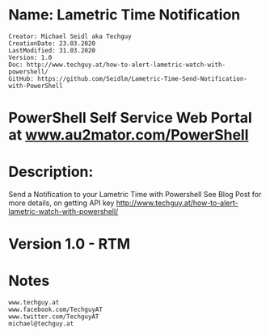 # Name: Lametric Time Notification
    Creator: Michael Seidl aka Techguy
    CreationDate: 23.03.2020
    LastModified: 31.03.2020
    Version: 1.0
    Doc: http://www.techguy.at/how-to-alert-lametric-watch-with-powershell/
    GitHub: https://github.com/Seidlm/Lametric-Time-Send-Notification-with-PowerShell


# PowerShell Self Service Web Portal at www.au2mator.com/PowerShell


# Description: 
Send a Notification to your Lametric Time with Powershell
See Blog Post for more details, on getting API key
http://www.techguy.at/how-to-alert-lametric-watch-with-powershell/


# Version 1.0 - RTM

# Notes
    www.techguy.at
    www.facebook.com/TechguyAT
    www.twitter.com/TechguyAT
    michael@techguy.at
